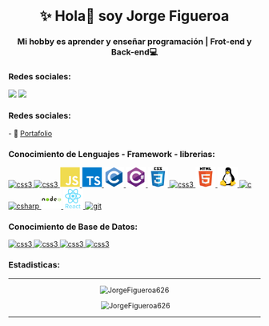 <div id="header" align="center">
<img src="https://media.giphy.com/media/qgQUggAC3Pfv687qPC/giphy.gif" width="200" alt="">
<h1 align="center">✨ Hola👋 soy Jorge Figueroa</h1>
<h3 align="center">Mi hobby es aprender y enseñar programación | Frot-end y Back-end💻</h3>
</div>

<h3 align="left">Redes sociales:</h3>
<div>
<a href = "mailto:jlfigueroa626@gmail.com">
    <img src="https://img.shields.io/badge/-Gmail-%23333?style=for-the-badge&logo=gmail&logoColor=white" target="_blank"></a>
  
<a href="https://www.linkedin.com/in/jorge-figueroa-pro" target="_blank">
    <img src="https://img.shields.io/badge/-LinkedIn-%230077B5?style=for-the-badge&logo=linkedin&logoColor=white" target="_blank"></a> 
</div>

<h3 align="left">Redes sociales:</h3>
- 🔗 <a href = "https://jorgefigueroa626.github.io/soyfigueroa/">Portafolio</a>
  

<h3 align="left">Conocimiento de Lenguajes - Framework  - librerias:</h3>

<p align="left"> 
<a href="https://www.python.org/" target="_blank"> <img src="https://upload.wikimedia.org/wikipedia/commons/thumb/c/c3/Python-logo-notext.svg/1869px-Python-logo-notext.svg.png" alt="css3" width="40" height="40"/> </a> 
<a href="https://dart.dev/" target="_blank"> <img src="https://www.fluttericon.com/logo_dart_192px.svg" alt="css3" width="40" height="40"/> </a> 
<a href="https://developer.mozilla.org/es/docs/Web/JavaScript" target="_blank"> <img src="https://raw.githubusercontent.com/devicons/devicon/master/icons/javascript/javascript-plain.svg" alt="css3" width="40" height="40"/> </a> 
<a href="https://www.typescriptlang.org/" target="_blank"> <img src="https://raw.githubusercontent.com/devicons/devicon/master/icons/typescript/typescript-plain.svg" alt="css3" width="40" height="40"/> </a> 
<a href="https://www.cprogramming.com/" target="_blank"> <img src="https://raw.githubusercontent.com/devicons/devicon/master/icons/c/c-original.svg" alt="c" width="40" height="40"/> </a> 
<a href="https://www.w3schools.com/cs/" target="_blank"> <img src="https://raw.githubusercontent.com/devicons/devicon/master/icons/csharp/csharp-original.svg" alt="csharp" width="40" height="40"/> </a> 
<a href="https://www.w3schools.com/css/" target="_blank"> <img src="https://raw.githubusercontent.com/devicons/devicon/master/icons/css3/css3-original-wordmark.svg" alt="css3" width="40" height="40"/> </a> 
<a href="https://www.php.net/manual/es/intro-whatis.php" target="_blank"> <img src="https://upload.wikimedia.org/wikipedia/commons/thumb/2/27/PHP-logo.svg/2560px-PHP-logo.svg.png" alt="css3" width="40" height="40"/> </a> 
<a href="https://www.w3.org/html/" target="_blank"> <img src="https://raw.githubusercontent.com/devicons/devicon/master/icons/html5/html5-original-wordmark.svg" alt="html5" width="40" height="40"/> </a> 
<a href="https://www.linux.org/" target="_blank"> <img src="https://raw.githubusercontent.com/devicons/devicon/master/icons/linux/linux-original.svg" alt="linux" width="40" height="40"/> </a>
<a href="https://laravel.com/docs/8.x" target="_blank"> <img src="https://laravel.com/img/logomark.min.svg" alt="c" width="40" height="40"/> </a> 
<a href="https://docs.flutter.dev/" target="_blank"> <img src="https://www.svgrepo.com/show/353751/flutter.svg" alt="csharp" width="40" height="40"/> </a> 
<a href="https://nodejs.org" target="_blank"> <img src="https://raw.githubusercontent.com/devicons/devicon/master/icons/nodejs/nodejs-original-wordmark.svg" alt="nodejs" width="40" height="40"/> </a> 
<a href="https://reactjs.org/" target="_blank"> <img src="https://raw.githubusercontent.com/devicons/devicon/master/icons/react/react-original-wordmark.svg" alt="react" width="40" height="40"/> </a> 
<a href="https://git-scm.com/" target="_blank"> <img src="https://www.vectorlogo.zone/logos/git-scm/git-scm-icon.svg" alt="git" width="40" height="40"/> </a> 
</p>

<h3 align="left">Conocimiento de Base de Datos:</h3>

<p align="left"> 
<a href="https://www.mysql.com/products/workbench/" target="_blank"> <img src="https://d4.alternativeto.net/cnrpabIDnL_4WuLxEAzO-DW8EtSZ6sHE5U22CoC_FlE/rs:fill:280:280:0/g:ce:0:0/YWJzOi8vZGlzdC9pY29ucy9teXNxbC13b3JrYmVuY2hfNzg0NTEucG5n.png" alt="css3" width="40" height="40"/> </a> 
<a href="https://firebase.flutter.dev/docs/overview/" target="_blank"> <img src="https://www.svgrepo.com/show/353735/firebase.svg" alt="css3" width="40" height="40"/> </a> 
<a href="https://www.microsoft.com/es-es/sql-server/" target="_blank"> <img src="https://logowik.com/content/uploads/images/microsoft-sql-server4529.jpg" alt="css3" width="40" height="40"/> </a> 
<a href="https://www.apachefriends.org/es/index.html" target="_blank"> <img src="https://www.apachefriends.org/images/xampp-logo-ac950edf.svg" alt="css3" width="40" height="40"/> </a> 

</p>


<h3 align="left">Estadisticas:</h3>
<hr/>
<p align="center"><img  src="https://github-readme-stats.vercel.app/api/top-langs?username=JorgeFigueroa626&show_icons=true&locale=en&layout=compact" alt="JorgeFigueroa626" /></p>
<p align="center">&nbsp;<img  src="https://github-readme-stats.vercel.app/api?username=JorgeFigueroa626&show_icons=true&locale=en" alt="JorgeFigueroa626" /></p>
<hr/>
